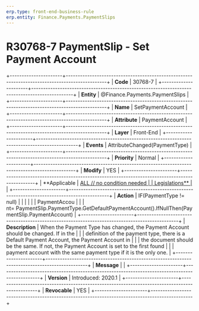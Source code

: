 ```yaml
---
erp.type: front-end-business-rule
erp.entity: Finance.Payments.PaymentSlips
---
```


# R30768-7 PaymentSlip - Set Payment Account
+----------------------+-----------------------------------------------------------------------------------------------+
| **Code**             | 30768-7                                                                                       |
+----------------------+-----------------------------------------------------------------------------------------------+
| **Entity**           | @Finance.Payments.PaymentSlips                                                                                   |
+----------------------+-----------------------------------------------------------------------------------------------+
| **Name**             | SetPaymentAccount                                                                             |
+----------------------+-----------------------------------------------------------------------------------------------+
| **Attribute**        | PaymentAccount                                                                                |
+----------------------+-----------------------------------------------------------------------------------------------+
| **Layer**            | Front-End                                                                                     |
+----------------------+-----------------------------------------------------------------------------------------------+
| **Events**           | AttributeChanged(PaymentType)                                                                 |
+----------------------+-----------------------------------------------------------------------------------------------+
| **Priority**         | Normal                                                                                        |
+----------------------+-----------------------------------------------------------------------------------------------+
| **Modify**           | YES                                                                                           |
+----------------------+-----------------------------------------------------------------------------------------------+
| **Applicable         | [ALL // no condition needed                                                                   |
| Legislations**       | ](https://confluence.erp.net/display/techdoc/Country+Specific+Functionality)                  |
+----------------------+-----------------------------------------------------------------------------------------------+
| **Action**           | IF(PaymentType != null)                                                                       |
|                      |                                                                                               |
|                      | PaymentAccou                                                                                  |
|                      | nt= PaymentSlip.PaymentType.GetDefaultPaymentAccount().IfNullThen(PaymentSlip.PaymentAccount) |
+----------------------+-----------------------------------------------------------------------------------------------+
| **Description**      | When the Payment Type has changed, the Payment Account should be changed. If in the           |
|                      | definition of the payment type, there is a Default Payment Account, the Payment Account in    |
|                      | the document should be the same. If not, the Payment Account is set to the first found        |
|                      | payment account with the same payment type if it is the only one.                             |
+----------------------+-----------------------------------------------------------------------------------------------+
| **Message**          |                                                                                               |
+----------------------+-----------------------------------------------------------------------------------------------+
| **Version**          | Introduced: 2020.1                                                                            |
+----------------------+-----------------------------------------------------------------------------------------------+
| **Revocable**        | YES                                                                                           |
+----------------------+-----------------------------------------------------------------------------------------------+

  

  

  

